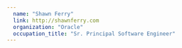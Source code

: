 ```yaml
---
  name: "Shawn Ferry"
  link: http://shawnferry.com
  organization: "Oracle"
  occupation_title: "Sr. Principal Software Engineer"
---
```

